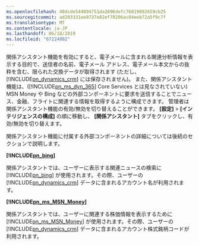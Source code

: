 ```yaml
---
ms.openlocfilehash: 40dcde544894751da2696defc76819892659cb25
ms.sourcegitcommit: ad203331ee9737e82ef70206ac04eeb72a5f9c7f
ms.translationtype: MT
ms.contentlocale: ja-JP
ms.lasthandoff: 06/18/2019
ms.locfileid: "67224802"
---
```

関係アシスタント機能を有効にすると、電子メールに含まれる関連分析情報を表示する目的で、送信者の名前、電子メール アドレス、電子メール本文からの抜粋を含む、限られた交換データが取得されます (ただし、[!INCLUDE[pn_dynamics_crm](pn-dynamics-crm.md)] には保存されません)。 また、関係アシスタント機能は、([!INCLUDE[pn_ms_dyn_365](pn-ms-dyn-365.md)] Core Services とは見なされていない) MSN Money や Bing などの外部コンポーネントに要求を送信することでニュース、金融、フライトに関連する情報を取得するように構成できます。 管理者は関係アシスタント機能の有効/無効を切り替えることができます。 **[設定]**  >  **[インテリジェンスの構成]** の順に移動し、 **[関係アシスタント]** タブをクリックし、有効/無効を切り替えます。  
  
 関係アシスタント機能に付属する外部コンポーネントの詳細については後続のセクションで説明します。  
  
 **[!INCLUDE[pn_bing](pn-bing.md)]**  
  
 関係アシスタントでは、ユーザーに表示する関連ニュースの検索に [!INCLUDE[pn_bing](pn-bing.md)] が使用されます。その際、ユーザーの [!INCLUDE[pn_dynamics_crm](pn-dynamics-crm.md)] データに含まれるアカウント名が利用されます。  
  
 **[!INCLUDE[pn_ms_MSN_Money](pn-ms-msn-money.md)]**  
  
 関係アシスタントでは、ユーザーに関連する株価情報を表示するために [!INCLUDE[pn_ms_MSN_Money](pn-ms-msn-money.md)] が使用されます。その際、ユーザーの [!INCLUDE[pn_dynamics_crm](pn-dynamics-crm.md)] データに含まれるアカウント株式銘柄コードが利用されます。